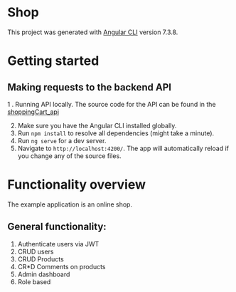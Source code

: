 # Shop

This project was generated with [Angular CLI](https://github.com/angular/angular-cli) version 7.3.8.

# Getting started

## Making requests to the backend API
1 . Running API locally.
The source code for the API can be found in the [shoppingCart_api](https://github.com/v1try/shoppingCart_api)

2. Make sure you have the Angular CLI installed globally.
3. Run `npm install` to resolve all dependencies (might take a minute).
4. Run `ng serve` for a dev server. 
5. Navigate to `http://localhost:4200/`. 
The app will automatically reload if you change any of the source files.

# Functionality overview
The example application is an online shop.

## General functionality:
1. Authenticate users via JWT
2. CRUD users 
3. CRUD Products
4. CR*D Comments on products
5. Admin dashboard
6. Role based
